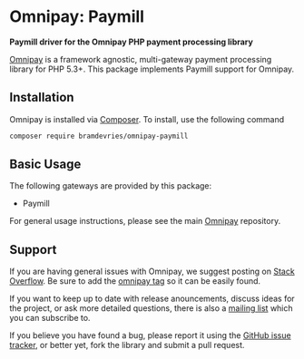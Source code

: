 # Omnipay: Paymill

**Paymill driver for the Omnipay PHP payment processing library**

[Omnipay](https://github.com/omnipay/omnipay) is a framework agnostic, multi-gateway payment
processing library for PHP 5.3+. This package implements Paymill support for Omnipay.

## Installation

Omnipay is installed via [Composer](http://getcomposer.org/). To install, use the following command

```bash
composer require bramdevries/omnipay-paymill
```

## Basic Usage

The following gateways are provided by this package:

* Paymill

For general usage instructions, please see the main [Omnipay](https://github.com/omnipay/omnipay)
repository.

## Support

If you are having general issues with Omnipay, we suggest posting on
[Stack Overflow](http://stackoverflow.com/). Be sure to add the
[omnipay tag](http://stackoverflow.com/questions/tagged/omnipay) so it can be easily found.

If you want to keep up to date with release anouncements, discuss ideas for the project,
or ask more detailed questions, there is also a [mailing list](https://groups.google.com/forum/#!forum/omnipay) which
you can subscribe to.

If you believe you have found a bug, please report it using the [GitHub issue tracker](https://github.com/bramdevries/omnipay-paymill/issues),
or better yet, fork the library and submit a pull request.
